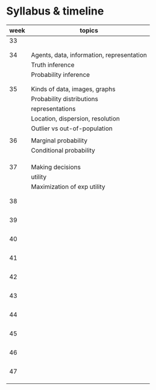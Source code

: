 # Syllabus & timeline

| week | topics                                    |
|------|-------------------------------------------|
| 33   |                                           |
|      |                                           |
|      |                                           |
| 34   | Agents, data, information, representation |
|      | Truth inference                           |
|      | Probability inference                     |
|      |                                           |
|      |                                           |
| 35   | Kinds of data, images, graphs             |
|      | Probability distributions                 |
|      | representations                           |
|      | Location, dispersion, resolution          |
|      | Outlier vs out-of-population              |
|      |                                           |
| 36   | Marginal probability                      |
|      | Conditional probability                   |
|      |                                           |
|      |                                           |
|      |                                           |
| 37   | Making decisions                          |
|      | utility                                   |
|      | Maximization of exp utility               |
|      |                                           |
|      |                                           |
| 38   |                                           |
|      |                                           |
|      |                                           |
|      |                                           |
|      |                                           |
| 39   |                                           |
|      |                                           |
|      |                                           |
|      |                                           |
|      |                                           |
| 40   |                                           |
|      |                                           |
|      |                                           |
|      |                                           |
|      |                                           |
| 41   |                                           |
|      |                                           |
|      |                                           |
|      |                                           |
|      |                                           |
| 42   |                                           |
|      |                                           |
|      |                                           |
|      |                                           |
|      |                                           |
| 43   |                                           |
|      |                                           |
|      |                                           |
|      |                                           |
|      |                                           |
| 44   |                                           |
|      |                                           |
|      |                                           |
|      |                                           |
|      |                                           |
| 45   |                                           |
|      |                                           |
|      |                                           |
|      |                                           |
|      |                                           |
| 46   |                                           |
|      |                                           |
|      |                                           |
|      |                                           |
|      |                                           |
| 47   |                                           |
|      |                                           |
|      |                                           |
|      |                                           |

